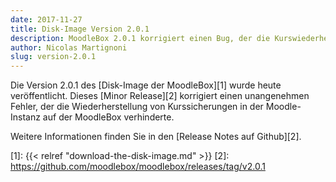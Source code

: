 ```yaml
---
date: 2017-11-27
title: Disk-Image Version 2.0.1
description: MoodleBox 2.0.1 korrigiert einen Bug, der die Kurswiederherstellung auf der MoodleBox verhinderte.
author: Nicolas Martignoni
slug: version-2.0.1
---
```

Die Version 2.0.1 des [Disk-Image der MoodleBox][1] wurde heute veröffentlicht. Dieses [Minor Release][2] korrigiert einen unangenehmen Fehler, der die Wiederherstellung von Kurssicherungen in der Moodle-Instanz auf der MoodleBox verhinderte.

Weitere Informationen finden Sie in den [Release Notes auf Github][2].

 [1]: {{< relref "download-the-disk-image.md" >}}
 [2]: https://github.com/moodlebox/moodlebox/releases/tag/v2.0.1
